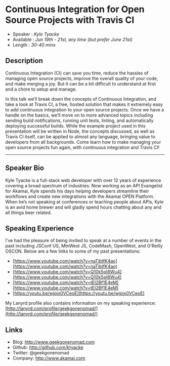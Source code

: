 Continuous Integration for Open Source Projects with Travis CI
========================

* Speaker   : *Kyle Tyacke*
* Available : *Jun 19th - 21st, any time (but prefer June 21st)*
* Length    : *30-40 mins*

Description
-----------

Continuous Integration (CI) can save you time, reduce the hassles of managing open source projects, improve the overall quality of your code, and make merging a joy. But it can be a bit difficult to understand at first and a chore to setup and manage. 

In this talk we’ll break down the concepts of Continuous Integration, and take a look at Travis CI, a free, hosted solution that makes it extremely easy to add continuous integration to your open source projects. Once we have a handle on the basics, we’ll move on to more advanced topics including sending build notifications, running unit tests, linting, and automatically deploying successful builds. While the example project used in this presentation will be written in Node, the concepts discussed, as well as Travis CI itself, can be applied to almost any language, bringing value to developers from all backgrounds. Come learn how to make managing your open source projects fun again, with continuous integration and Travis CI!

---------------


Speaker Bio
-----------

Kyle Tyacke is a full-stack web developer with over 12 years of experience
covering a broad spectrum of industries. Now working as an API Evangelist for Akamai, Kyle spends his days helping developers streamline their workflows and create new integrations with the Akamai OPEN Platform. When he’s not speaking at conferences or teaching people about APIs, Kyle is an avid home brewer and will gladly spend hours chatting about any and all things beer related.


Speaking Experience
---------------
I've had the pleasure of being invited to speak at a number of events in the past including JSConf US, MtnWest JS, CodeMash, OpenWest, and O’Reilly OSCON. Below are a few links to some of my past presentations: 

* [https://www.youtube.com/watch?v=naTibIfK4ao](https://www.youtube.com/watch?v=naTibIfK4ao)
* [https://www.youtube.com/watch?v=Q10k5pI8Wu4](https://www.youtube.com/watch?v=Q10k5pI8Wu4)
* [https://www.youtube.com/watch?v=tEI2Bf1E4eM](https://www.youtube.com/watch?v=tEI2Bf1E4eM)
* [https://youtu.be/wjpix0VCeoE](https://youtu.be/wjpix0VCeoE)

My Lanyrd profile also contains information on my speaking experience: [http://lanyrd.com/profile/geekgonenomad/](http://lanyrd.com/profile/geekgonenomad/)


Links
-----

* Blog: http://www.geekgonenomad.com
* Github: http://github.com/ktyacke
* Twitter: @geekgonenomad
* Company: http://www.akamai.com
